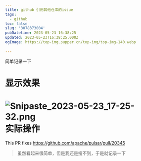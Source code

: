 ```yaml
---
title: github 引用其他仓库的issue
tags:
  - github
toc: false
slug: '3078373004'
pubDatetime: 2023-05-23 16:38:25
updated: 2023-05-23T16:38:25.000Z
ogImage: https://top-img.pupper.cn/top-img/top-img-140.webp

---
```


简单记录一下

<!-- more -->

# 显示效果

# ![Snipaste_2023-05-23_17-25-32.png](http://shyblog.world/upload/Snipaste_2023-05-23_17-25-32.png)实际操作

This PR fixes https://github.com/apache/pulsar/pull/20345

> 虽然看起来很简单，但是我还是搜不到，于是就记录一下
